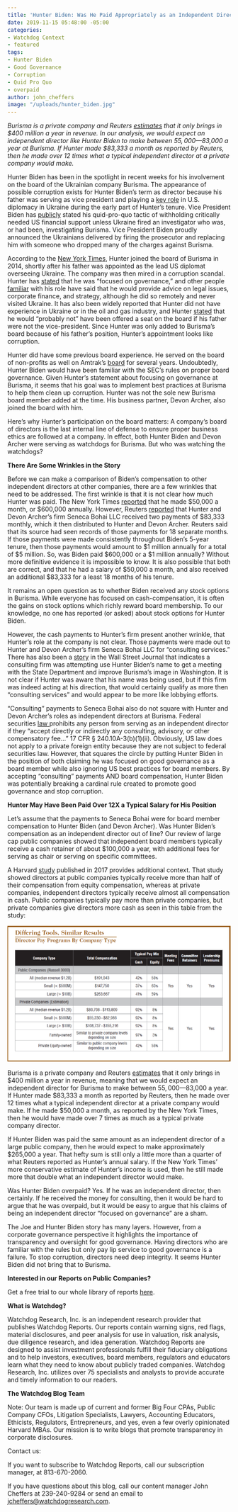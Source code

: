```yaml
---
title: 'Hunter Biden: Was He Paid Appropriately as an Independent Director?'
date: 2019-11-15 05:48:00 -05:00
categories:
- Watchdog Context
- featured
tags:
- Hunter Biden
- Good Governance
- Corruption
- Quid Pro Quo
- overpaid
author: john_cheffers
image: "/uploads/hunter_biden.jpg"
---
```


*Burisma is a private company and Reuters [estimates](https://www.reuters.com/article/us-usa-trump-whistleblower-burisma-factb/factbox-burisma-the-obscure-ukrainian-gas-company-at-the-heart-of-u-s-political-row-idUSKBN1W91UG) that it only brings in $400 million a year in revenue.  In our analysis, we would expect an independent director like Hunter Biden to make between $55,000—$83,000 a year at Burisma.  If Hunter made $83,333 a month as reported by Reuters, then he made over 12 times what a typical independent director at a private company would make.* 

Hunter Biden has been in the spotlight in recent weeks for his involvement on the board of the Ukrainian company Burisma.   The appearance of possible corruption exists for Hunter Biden’s term as director because his father was serving as vice president and playing a [key role](https://www.bloomberg.com/news/articles/2019-09-25/here-s-what-we-know-about-joe-and-hunter-biden-in-ukraine) in U.S. diplomacy in Ukraine during the early part of Hunter’s tenure.  Vice President Biden has [publicly](https://www.realclearpolitics.com/video/2019/09/27/flashback_2018_joe_biden_brags_at_cfr_meeting_about_withholding_aid_to_ukraine_to_force_firing_of_prosecutor.html) stated his quid-pro-quo tactic of withholding critically needed US financial support unless Ukraine fired an investigator who was, or had been, investigating Burisma.  Vice President Biden proudly announced the Ukrainians delivered by firing the prosecutor and replacing him with someone who dropped many of the charges against Burisma.
  
According to the [New York Times](https://www.nytimes.com/2019/10/29/business/media/fact-check-biden-ukraine-burisma-china-hunter.html), Hunter joined the board of Burisma in 2014, shortly after his father was appointed as the lead US diplomat overseeing Ukraine.  The company was then mired in a corruption scandal.  Hunter has [stated](https://www.usatoday.com/story/news/politics/2019/10/15/hunter-biden-speaks-out-amid-ukraine-controversy-admits-mistake/3983320002/) that he was “focused on governance,” and other people [familiar](https://www.reuters.com/article/us-hunter-biden-ukraine/what-hunter-biden-did-on-the-board-of-ukrainian-energy-company-burisma-idUSKBN1WX1P7) with his role have said that he would provide advice on legal issues, corporate finance, and strategy, although he did so remotely and never visited Ukraine.   It has also been widely reported that Hunter did not have experience in Ukraine or in the oil and gas industry, and Hunter [stated](https://www.usatoday.com/story/news/politics/2019/10/15/hunter-biden-speaks-out-amid-ukraine-controversy-admits-mistake/3983320002/) that he would “probably not” have been offered a seat on the board if his father were not the vice-president.  Since Hunter was only added to Burisma’s board because of his father’s position, Hunter’s appointment looks like corruption.

Hunter did have some previous board experience.  He served on the board of non-profits as well on Amtrak’s [board](https://edition.cnn.com/2014/10/17/politics/who-is-hunter-biden/index.html) for several years.  Undoubtedly, Hunter Biden would have been familiar with the SEC’s rules on proper board governance.  Given Hunter’s statement about focusing on governance at Burisma, it seems that his goal was to implement best practices at Burisma to help them clean up corruption.  Hunter was not the sole new Burisma board member added at the time.  His business partner, Devon Archer, also joined the board with him. 

Here’s why Hunter’s participation on the board matters:  A company’s board of directors is the last internal line of defense to ensure proper business ethics are followed at a company.  In effect, both Hunter Biden and Devon Archer were serving as watchdogs for Burisma.  But who was watching the watchdogs? 

**There Are Some Wrinkles in the Story**

Before we can make a comparison of Biden’s compensation to other independent directors at other companies, there are a few wrinkles that need to be addressed. The first wrinkle is that it is not clear how much Hunter was paid.  The New York Times [reported](https://www.nytimes.com/2019/10/29/business/media/fact-check-biden-ukraine-burisma-china-hunter.html) that he made $50,000 a month, or $600,000 annually. However, Reuters [reported](https://www.reuters.com/article/us-hunter-biden-ukraine/what-hunter-biden-did-on-the-board-of-ukrainian-energy-company-burisma-idUSKBN1WX1P7) that Hunter and Devon Archer’s firm Seneca Bohai LLC received two payments of $83,333 monthly, which it then distributed to Hunter and Devon Archer.  Reuters said that its source had seen records of those payments for 18 separate months.  If those payments were made consistently throughout Biden’s 5-year tenure, then those payments would amount to $1 million annually for a total of $5 million.   So, was Biden paid $600,000 or a $1 million annually?  Without more definitive evidence it is impossible to know. It is also possible that both are correct, and that he had a salary of $50,000 a month, and also received an additional $83,333 for a least 18 months of his tenure. 

It remains an open question as to whether Biden received any stock options in Burisma.  While everyone has focused on cash-compensation, it is often the gains on stock options which richly reward board membership.  To our knowledge, no one has reported (or asked) about stock options for Hunter Biden.

However, the cash payments to Hunter’s firm present another wrinkle, that Hunter’s role at the company is not clear.  Those payments were made out to Hunter and Devon Archer’s firm Seneca Bohai LLC for “consulting services.”  There has also been a [story](https://www.wsj.com/articles/firm-hired-by-ukraines-burisma-tried-to-use-hunter-biden-as-leverage-documents-show-11573009615) in the Wall Street Journal that indicates a consulting firm was attempting use Hunter Biden’s name to get a meeting with the State Department and improve Burisma’s image in Washington.  It is not clear if Hunter was aware that his name was being used, but if this firm was indeed acting at his direction, that would certainly qualify as more then “consulting services” and would appear to be more like lobbying efforts.

“Consulting” payments to Seneca Bohai also do not square with Hunter and Devon Archer’s roles as independent directors at Burisma.  Federal securities [law ](https://www.law.cornell.edu/cfr/text/17/240.10A-3)prohibits any person from serving as an independent director if they “accept directly or indirectly any consulting, advisory, or other compensatory fee…” 17 CFR § 240.10A-3(b)(1)(ii).  Obviously, US law does not apply to a private foreign entity because they are not subject to federal securities law.  However, that squares the circle by putting Hunter Biden in the position of both claiming he was focused on good governance as a board member while also ignoring US best practices for board members.  By accepting “consulting” payments AND board compensation, Hunter Biden was potentially breaking a cardinal rule created to promote good governance and stop corruption.  

**Hunter May Have Been Paid Over 12X a Typical Salary for His Position**

Let’s assume that the payments to Seneca Bohai were for board member compensation to Hunter Biden (and Devon Archer).  Was Hunter Biden’s compensation as an independent director out of line? Our review of large cap public companies showed that independent board members typically receive a cash retainer of about $100,000 a year, with additional fees for serving as chair or serving on specific committees.  

A Harvard [study](https://corpgov.law.harvard.edu/2017/08/01/board-pay-not-just-a-public-company-concern/) published in 2017 provides additional context.  That study showed directors at public companies typically receive more than half of their compensation from equity compensation, whereas at private companies, independent directors typically receive almost all compensation in cash.  Public companies typically pay more than private companies, but private companies give directors more cash as seen in this table from the study:

![Biden image1.png](/uploads/Biden%20image1.png) 

Burisma is a private company and Reuters [estimates](https://www.reuters.com/article/us-usa-trump-whistleblower-burisma-factb/factbox-burisma-the-obscure-ukrainian-gas-company-at-the-heart-of-u-s-political-row-idUSKBN1W91UG) that it only brings in $400 million a year in revenue, meaning that we would expect an independent director for Burisma to make between $55,000—$83,000 a year.  If Hunter made $83,333 a month as reported by Reuters, then he made over 12 times what a typical independent director at a private company would make.  If he made $50,000 a month, as reported by the New York Times, then he would have made over 7 times as much as a typical private company director.

If Hunter Biden was paid the same amount as an independent director of a large public company, then he would expect to make approximately $265,000 a year.  That hefty sum is still only a little more than a quarter of what Reuters reported as Hunter’s annual salary.  If the New York Times’ more conservative estimate of Hunter’s income is used, then he still made more that double what an independent director would make.   

Was Hunter Biden overpaid? Yes. If he was an independent director, then certainly. If he received the money for consulting, then it would be hard to argue that he was overpaid, but it would be easy to argue that his claims of being an independent director “focused on governance” are a sham.  

The Joe and Hunter Biden story has many layers.  However, from a corporate governance perspective it highlights the importance of transparency and oversight for good governance.  Having directors who are familiar with the rules but only pay lip service to good governance is a failure.  To stop corruption, directors need deep integrity.  It seems Hunter Biden did not bring that to Burisma.
 
**Interested in our Reports on Public Companies?**

Get a free trial to our whole library of reports [here](https://www.watchdogresearch.com/free-trial).

**What is Watchdog?**

Watchdog Research, Inc. is an independent research provider that publishes Watchdog Reports. Our reports contain warning signs, red flags, material disclosures, and peer analysis for use in valuation, risk analysis, due diligence research, and idea generation. Watchdog Reports are designed to assist investment professionals fulfill their fiduciary obligations and to help investors, executives, board members, regulators and educators learn what they need to know about publicly traded companies. Watchdog Research, Inc. utilizes over 75 specialists and analysts to provide accurate and timely information to our readers.

**The Watchdog Blog Team**

Note:  Our team is made up of current and former Big Four CPAs, Public Company CFOs, Litigation Specialists, Lawyers, Accounting Educators, Ethicists, Regulators,  Entrepreneurs, and yes, even a few overly opinionated Harvard MBAs.  Our mission is to write blogs that promote transparency in corporate disclosures.

Contact us:

If you want to subscribe to Watchdog Reports, call our subscription manager, at 813-670-2060.

If you have questions about this blog, call our content manager John Cheffers at 239-240-9284 or send an email to jcheffers@watchdogresearch.com.
